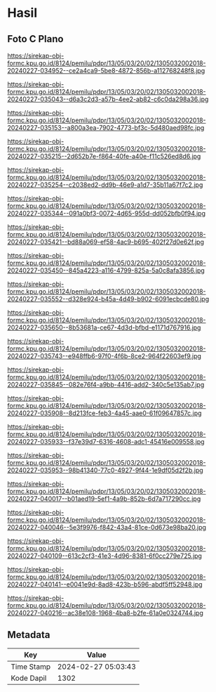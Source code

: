 # Hasil

## Foto C Plano

https://sirekap-obj-formc.kpu.go.id/8124/pemilu/pdpr/13/05/03/20/02/1305032002018-20240227-034952--ce2a4ca9-5be8-4872-856b-a112768248f8.jpg

https://sirekap-obj-formc.kpu.go.id/8124/pemilu/pdpr/13/05/03/20/02/1305032002018-20240227-035043--d6a3c2d3-a57b-4ee2-ab82-c6c0da298a36.jpg

https://sirekap-obj-formc.kpu.go.id/8124/pemilu/pdpr/13/05/03/20/02/1305032002018-20240227-035153--a800a3ea-7902-4773-bf3c-5d480aed98fc.jpg

https://sirekap-obj-formc.kpu.go.id/8124/pemilu/pdpr/13/05/03/20/02/1305032002018-20240227-035215--2d652b7e-f864-40fe-a40e-f11c526ed8d6.jpg

https://sirekap-obj-formc.kpu.go.id/8124/pemilu/pdpr/13/05/03/20/02/1305032002018-20240227-035254--c2038ed2-dd9b-46e9-a1d7-35b11a67f7c2.jpg

https://sirekap-obj-formc.kpu.go.id/8124/pemilu/pdpr/13/05/03/20/02/1305032002018-20240227-035344--091a0bf3-0072-4d65-955d-dd052bfb0f94.jpg

https://sirekap-obj-formc.kpu.go.id/8124/pemilu/pdpr/13/05/03/20/02/1305032002018-20240227-035421--bd88a069-ef58-4ac9-b695-402f27d0e62f.jpg

https://sirekap-obj-formc.kpu.go.id/8124/pemilu/pdpr/13/05/03/20/02/1305032002018-20240227-035450--845a4223-a116-4799-825a-5a0c8afa3856.jpg

https://sirekap-obj-formc.kpu.go.id/8124/pemilu/pdpr/13/05/03/20/02/1305032002018-20240227-035552--d328e924-b45a-4d49-b902-6091ecbcde80.jpg

https://sirekap-obj-formc.kpu.go.id/8124/pemilu/pdpr/13/05/03/20/02/1305032002018-20240227-035650--8b53681a-ce67-4d3d-bfbd-e1171d767916.jpg

https://sirekap-obj-formc.kpu.go.id/8124/pemilu/pdpr/13/05/03/20/02/1305032002018-20240227-035743--e948ffb6-97f0-4f6b-8ce2-964f22603ef9.jpg

https://sirekap-obj-formc.kpu.go.id/8124/pemilu/pdpr/13/05/03/20/02/1305032002018-20240227-035845--082e76f4-a9bb-4416-add2-340c5e135ab7.jpg

https://sirekap-obj-formc.kpu.go.id/8124/pemilu/pdpr/13/05/03/20/02/1305032002018-20240227-035908--8d213fce-feb3-4a45-aae0-61f09647857c.jpg

https://sirekap-obj-formc.kpu.go.id/8124/pemilu/pdpr/13/05/03/20/02/1305032002018-20240227-035933--f37e39d7-6316-4608-adc1-45416e009558.jpg

https://sirekap-obj-formc.kpu.go.id/8124/pemilu/pdpr/13/05/03/20/02/1305032002018-20240227-035953--98b41340-77c0-4927-9f44-1e9df05d2f2b.jpg

https://sirekap-obj-formc.kpu.go.id/8124/pemilu/pdpr/13/05/03/20/02/1305032002018-20240227-040017--b01aed19-5ef1-4a9b-852b-6d7a717290cc.jpg

https://sirekap-obj-formc.kpu.go.id/8124/pemilu/pdpr/13/05/03/20/02/1305032002018-20240227-040046--5e3f9976-f842-43a4-81ce-0d673e98ba20.jpg

https://sirekap-obj-formc.kpu.go.id/8124/pemilu/pdpr/13/05/03/20/02/1305032002018-20240227-040109--613c2cf3-41e3-4d96-8381-6f0cc279e725.jpg

https://sirekap-obj-formc.kpu.go.id/8124/pemilu/pdpr/13/05/03/20/02/1305032002018-20240227-040141--e0041e9d-8ad8-423b-b596-abdf5ff52948.jpg

https://sirekap-obj-formc.kpu.go.id/8124/pemilu/pdpr/13/05/03/20/02/1305032002018-20240227-040216--ac38e108-1968-4ba8-b2fe-61a0e0324744.jpg


## Metadata

| Key        | Value               |
| ---------- | ------------------- |
| Time Stamp | 2024-02-27 05:03:43 |
| Kode Dapil | 1302                |



